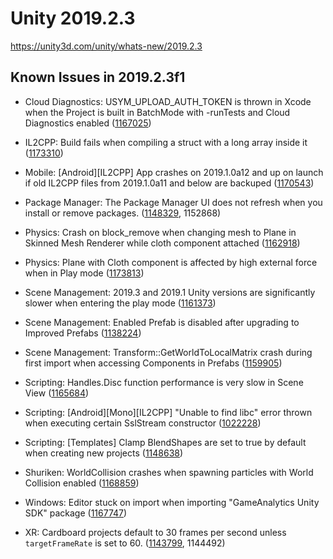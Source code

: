 # Unity 2019.2.3

https://unity3d.com/unity/whats-new/2019.2.3

## Known Issues in 2019.2.3f1



*   Cloud Diagnostics: USYM\_UPLOAD\_AUTH\_TOKEN is thrown in Xcode when the Project is built in BatchMode with -runTests and Cloud Diagnostics enabled ([1167025](https://issuetracker.unity3d.com/issues/usym-upload-auth-token-is-thrown-in-xcode-when-the-project-is-built-in-batchmode-with-runtests-and-cloud-diagnostics-enabled))
    
*   IL2CPP: Build fails when compiling a struct with a long array inside it ([1173310](https://issuetracker.unity3d.com/issues/il2cpp-build-fails-when-compiling-a-struct-with-a-long-array-inside-it))
    
*   Mobile: \[Android\]\[IL2CPP\] App crashes on 2019.1.0a12 and up on launch if old IL2CPP files from 2019.1.0a11 and below are backuped ([1170543](https://issuetracker.unity3d.com/issues/android-il2cpp-app-crashes-on-2019-dot-1-0a12-and-up-on-launch-if-old-il2cpp-files-from-2019-dot-1-0a11-and-below-are-backuped))
    
*   Package Manager: The Package Manager UI does not refresh when you install or remove packages. ([1148329](https://issuetracker.unity3d.com/issues/the-package-manager-ui-does-not-refresh-when-packages-are-installed-or-removed), 1152868)
    
*   Physics: Crash on block\_remove when changing mesh to Plane in Skinned Mesh Renderer while cloth component attached ([1162918](https://issuetracker.unity3d.com/issues/crash-on-block-remove-when-changing-mesh-to-plane-in-skinned-mesh-renderer-while-cloth-component-attached))
    
*   Physics: Plane with Cloth component is affected by high external force when in Play mode ([1173813](https://issuetracker.unity3d.com/issues/gameobject-with-cloth-component-is-affected-by-high-external-force-when-in-play-mode))
    
*   Scene Management: 2019.3 and 2019.1 Unity versions are significantly slower when entering the play mode ([1161373](https://issuetracker.unity3d.com/issues/2019-dot-3-and-2019-dot-1-streams-are-significantly-slower-when-entering-the-play-mode))
    
*   Scene Management: Enabled Prefab is disabled after upgrading to Improved Prefabs ([1138224](https://issuetracker.unity3d.com/issues/enabled-prefab-is-disabled-after-upgrading-to-improved-prefabs))
    
*   Scene Management: Transform::GetWorldToLocalMatrix crash during first import when accessing Components in Prefabs ([1159905](https://issuetracker.unity3d.com/issues/transform-getworldtolocalmatrix-crash-during-first-import-when-accessing-components-in-prefabs))
    
*   Scripting: Handles.Disc function performance is very slow in Scene View ([1165684](https://issuetracker.unity3d.com/issues/handles-dot-disc-function-performance-is-very-slow-in-scene-view))
    
*   Scripting: \[Android\]\[Mono\]\[IL2CPP\] "Unable to find libc" error thrown when executing certain SslStream constructor ([1022228](https://issuetracker.unity3d.com/issues/android-mono-il2cpp-unable-to-find-libc-error-thrown-when-executing-certain-sslstream-constructor))
    
*   Scripting: \[Templates\] Clamp BlendShapes are set to true by default when creating new projects ([1148638](https://issuetracker.unity3d.com/issues/templates-clamp-blendshapes-are-set-to-true-by-default-when-creating-new-projects))
    
*   Shuriken: WorldCollision crashes when spawning particles with World Collision enabled ([1168859](https://issuetracker.unity3d.com/issues/worldcollision-crashes-when-spawning-particles-with-world-collision-enabled))
    
*   Windows: Editor stuck on import when importing "GameAnalytics Unity SDK" package ([1167747](https://issuetracker.unity3d.com/issues/editor-stuck-on-import-when-importing-gameanalytics-unity-sdk-package))
    
*   XR: Cardboard projects default to 30 frames per second unless `targetFrameRate` is set to 60. ([1143799](https://issuetracker.unity3d.com/issues/cardboard-projects-default-to-30fps), 1144492)